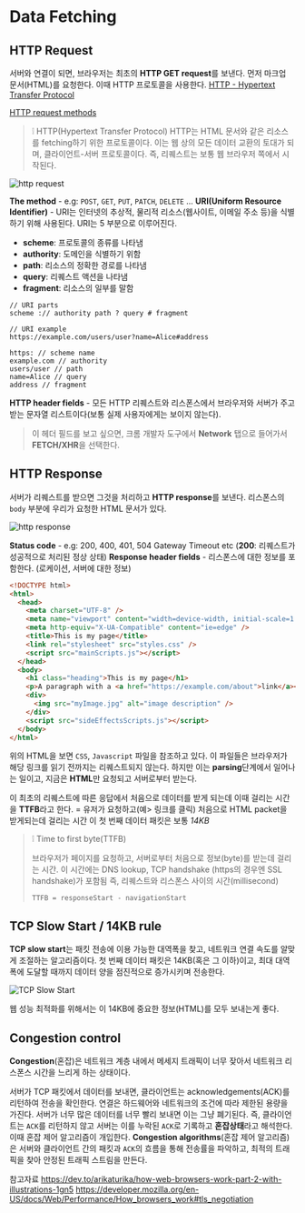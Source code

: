 # Data Fetching

## HTTP Request

서버와 연결이 되면, 브라우저는 최초의 **HTTP GET request**를 보낸다. 먼저 마크업 문서(HTML)를 요청한다. 이때 HTTP 프로토콜을 사용한다. [HTTP - Hypertext Transfer Protocol](./HTTP%20-%20Hypertext%20Transfer%20Protocol.md)

[HTTP request methods](https://developer.mozilla.org/en-US/docs/Web/HTTP/Methods)

> ❕ HTTP(Hypertext Transfer Protocol)
> HTTP는 HTML 문서와 같은 리소스를 fetching하기 위한 프로토콜이다. 이는 웹 상의 모든 데이터 교환의 토대가 되며, 클라이언트-서버 프로토콜이다. 즉, 리퀘스트는 보통 웹 브라우저 쪽에서 시작된다.

![http request](https://res.cloudinary.com/practicaldev/image/fetch/s--lEYcHGlH--/c_limit%2Cf_auto%2Cfl_progressive%2Cq_auto%2Cw_880/https://dev-to-uploads.s3.amazonaws.com/uploads/articles/c842u6z95fugi51kkxgo.png)

**The method** - e.g: `POST`, `GET`, `PUT`, `PATCH`, `DELETE` ...
**URI(Uniform Resource Identifier)** - URI는 인터넷의 추상적, 물리적 리소스(웹사이트, 이메일 주소 등)을 식별하기 위해 사용된다. URI는 5 부분으로 이루어진다.

- **scheme**: 프로토콜의 종류를 나타냄
- **authority**: 도메인을 식별하기 위함
- **path**: 리소스의 정확한 경로를 나타냄
- **query**: 리퀘스트 액션을 나타냄
- **fragment**: 리소스의 일부를 말함

```
// URI parts
scheme :// authority path ? query # fragment

// URI example
https://example.com/users/user?name=Alice#address

https: // scheme name
example.com // authority
users/user // path
name=Alice // query
address // fragment
```

**HTTP header fields** - 모든 HTTP 리퀘스트와 리스폰스에서 브라우저와 서버가 주고 받는 문자열 리스트이다(보통 실제 사용자에게는 보이지 않는다).

> 이 헤더 필드를 보고 싶으면, 크롬 개발자 도구에서 **Network** 탭으로 들어가서 **FETCH/XHR**을 선택한다.

## HTTP Response

서버가 리퀘스트를 받으면 그것을 처리하고 **HTTP response**를 보낸다. 리스폰스의 `body` 부분에 우리가 요청한 HTML 문서가 있다.

![http response](https://res.cloudinary.com/practicaldev/image/fetch/s--imajKMhp--/c_limit%2Cf_auto%2Cfl_progressive%2Cq_auto%2Cw_880/https://dev-to-uploads.s3.amazonaws.com/uploads/articles/e4s4md4r02wmb3t8y9ef.png)

**Status code** - e.g: 200, 400, 401, 504 Gateway Timeout etc (**200**: 리퀘스트가 성공적으로 처리된 정상 상태)
**Response header fields** - 리스폰스에 대한 정보를 포함한다. (로케이션, 서버에 대한 정보)

```html
<!DOCTYPE html>
<html>
  <head>
    <meta charset="UTF-8" />
    <meta name="viewport" content="width=device-width, initial-scale=1.0" />
    <meta http-equiv="X-UA-Compatible" content="ie=edge" />
    <title>This is my page</title>
    <link rel="stylesheet" src="styles.css" />
    <script src="mainScripts.js"></script>
  </head>
  <body>
    <h1 class="heading">This is my page</h1>
    <p>A paragraph with a <a href="https://example.com/about">link</a></p>
    <div>
      <img src="myImage.jpg" alt="image description" />
    </div>
    <script src="sideEffectsScripts.js"></script>
  </body>
</html>
```

위의 HTML을 보면 `CSS`, `Javascript` 파일을 참조하고 있다. 이 파일들은 브라우저가 해당 링크를 읽기 전까지는 리퀘스트되지 않는다. 하지만 이는 **parsing**단계에서 일어나는 일이고, 지금은 **HTML**만 요청되고 서버로부터 받는다.

이 최초의 리퀘스트에 따른 응답에서 처음으로 데이터를 받게 되는데 이때 걸리는 시간을 **TTFB**라고 한다.
= 유저가 요청하고(예> 링크를 클릭) 처음으로 HTML packet을 받게되는데 걸리는 시간
이 첫 번째 데이터 패킷은 보통 _14KB_

> ❕ Time to first byte(TTFB)
>
> 브라우저가 페이지를 요청하고, 서버로부터 처음으로 정보(byte)를 받는데 걸리는 시간. 이 시간에는 DNS lookup, TCP handshake (https의 경우엔 SSL handshake)가 포함됨
> 즉, 리퀘스트와 리스폰스 사이의 시간(millisecond)
>
> ```
> TTFB = responseStart - navigationStart
> ```

## TCP Slow Start / 14KB rule

**TCP slow start**는 패킷 전송에 이용 가능한 대역폭을 찾고, 네트워크 연결 속도를 알맞게 조절하는 알고리즘이다.
첫 번째 데이터 패킷은 14KB(혹은 그 이하)이고, 최대 대역폭에 도달할 때까지 데이터 양을 점진적으로 증가시키며 전송한다.

![TCP Slow Start](https://developer.mozilla.org/en-US/docs/Web/Performance/How_browsers_work/congestioncontrol.jpg)

웹 성능 최적화를 위해서는 이 14KB에 중요한 정보(HTML)를 모두 보내는게 좋다.

## Congestion control

**Congestion**(혼잡)은 네트워크 계층 내에서 메세지 트래픽이 너무 잦아서 네트워크 리스폰스 시간을 느리게 하는 상태이다.

서버가 TCP 패킷에서 데이터를 보내면, 클라이언트는 acknowledgements(ACK)를 리턴하여 전송을 확인한다.
연결은 하드웨어와 네트워크의 조건에 따라 제한된 용량을 가진다. 서버가 너무 많은 데이터를 너무 빨리 보내면 이는 그냥 폐기된다. 즉, 클라이언트는 `ACK`를 리턴하지 않고 서버는 이를 누락된 `ACK`로 기록하고 **혼잡상태**라고 해석한다. 이때 혼잡 제어 알고리즘이 개입한다.
**Congestion algorithms**(혼잡 제어 알고리즘)은 서버와 클라이언트 간의 패킷과 `ACK`의 흐름을 통해 전송률을 파악하고, 최적의 트래픽을 찾아 안정된 트래픽 스트림을 만든다.

참고자료
https://dev.to/arikaturika/how-web-browsers-work-part-2-with-illustrations-1gn5
https://developer.mozilla.org/en-US/docs/Web/Performance/How_browsers_work#tls_negotiation
